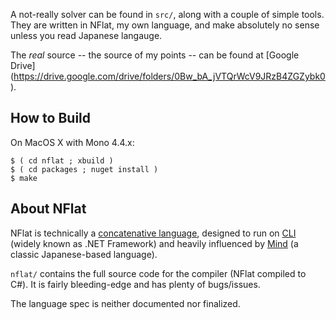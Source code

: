 A not-really solver can be found in `src/`, along with a couple of simple tools.
They are written in NFlat, my own language, and make absolutely no sense unless
you read Japanese langauge.

The *real* source -- the source of my points -- can be found at [Google Drive]
(https://drive.google.com/drive/folders/0Bw_bA_jVTQrWcV9JRzB4ZGZybk0).


## How to Build

On MacOS X with Mono 4.4.x:

~~~~
$ ( cd nflat ; xbuild )
$ ( cd packages ; nuget install )
$ make
~~~~


## About NFlat

NFlat is technically a [concatenative language][1], designed to run on [CLI][2]
(widely known as .NET Framework) and heavily influenced by [Mind][3] (a classic
Japanese-based language).

[1]: https://en.wikipedia.org/wiki/Concatenative_programming_language
[2]: https://en.wikipedia.org/wiki/Common_Language_Infrastructure
[3]: http://www.scripts-lab.co.jp/mind/whatsmind.html

`nflat/` contains the full source code for the compiler (NFlat compiled to C#).
It is fairly bleeding-edge and has plenty of bugs/issues.

The language spec is neither documented nor finalized.
